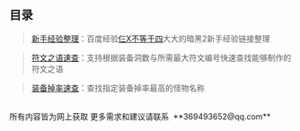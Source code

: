 目录
---
<blockquote><a href="http://htmlpreview.github.io/?https://github.com/chenyu8674/Diablo2NoobTools/blob/master/NoobExperience.html" target="_blank">新手经验整理</a>：百度经验<a href="http://htmlpreview.github.io/?http://jingyan.baidu.com/user/npublic?uid=47935502c40e33f2179cfb87" target="_blank">仨X不等于四</a>大大的暗黑2新手经验链接整理</blockquote>
<blockquote><a href="http://htmlpreview.github.io/?https://github.com/chenyu8674/Diablo2NoobTools/blob/master/RuneWords.html" target="_blank">符文之语速查</a>：支持根据装备洞数与所需最大符文编号快速查找能够制作的符文之语</blockquote>
<blockquote><a href="http://htmlpreview.github.io/?https://github.com/chenyu8674/Diablo2NoobTools/blob/master/EquipDrop.html" target="_blank">装备掉率速查</a>：查找指定装备掉率最高的怪物名称</blockquote>
<br>
所有内容皆为网上获取
更多需求和建议请联系  **369493652@qq.com**
